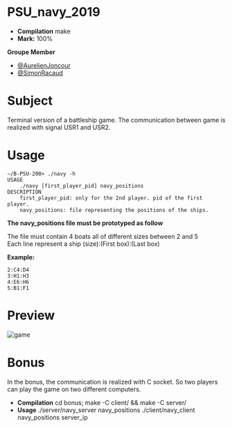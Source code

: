 # PSU_navy_2019

- **Compilation** make
- **Mark:** 100%

**Groupe Member**
- [@AurelienJoncour](github.com/aurelienjoncour)
- [@SimonRacaud](github.com/simonracaud)

# Subject
Terminal version of a battleship game.
The communication between game is realized with signal USR1 and USR2.
# Usage
```
∼/B-PSU-200> ./navy -h
USAGE
    ./navy [first_player_pid] navy_positions
DESCRIPTION
    first_player_pid: only for the 2nd player. pid of the first player.
    navy_positions: file representing the positions of the ships.
```

**The navy_positions file must be prototyped as follow**

The file must contain 4 boats all of different sizes between 2 and 5  
Each line represent a ship 
(size):(First box):(Last box)

**Example:**

```
2:C4:D4
3:H1:H3
4:E6:H6
5:B1:F1
```

# Preview

![game](https://imgur.com/yzjZ4le.png)

# Bonus

In the bonus, the communication is realized with C socket.
So two players can play the game on two different computers.

- **Compilation** cd bonus; make -C client/ && make -C server/
- **Usage** ./server/navy_server navy_positions
            ./client/navy_client navy_positions server_ip

